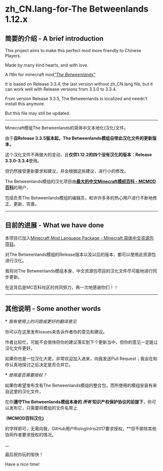 # zh_CN.lang-for-The Betweenlands 1.12.x

## 简要的介绍 - A brief introduction

This project aims to make this perfect mod more friendly to Chinese Players.

Made by many kind hearts, and with love.

A l16n for minecraft mod[_"The Betweenlands"_](https://github.com/Angry-Pixel/The-Betweenlands)

It is based on Release 3.3.4, the last version without zh_CN.lang file, but it can work well with Release versions from 3.3.0 to 3.3.4.

From version Release 3.3.5, The Betweenlands is localized and needn't install this anymore. 

But this file may still be updated.   

___
Minecraft模组The Betweenlands的简体中文本地化(汉化)文件。

由于**自Release 3.3.5版本起，The Betweenlands模组自带此汉化文件的更新版本，**

这个汉化文件不再做大的变动，且**仅供1.12.2的四个没有汉化的版本：Release 3.3.0-3.3.4**使用。

但仍然接受更新要求和建议，并会根据这些建议，进行小的修改。

The Betweenlands模组的汉化项目由[__最大的中文Minecraft模组百科 - MCMOD百科__](http://www.mcmod.cn/)的用户，

包括负责The Betweenlands模组的编辑员，和许许多多的热心用户进行不断地修正、更新、完善。

___

## 目前的进展 - What we have done

本项目已加入[Minecraft Mod Language Package - Minecraft 简体中文资源包项目](https://github.com/CFPAOrg/Minecraft-Mod-Language-Package)。

对The Betweenlands模组的Release版本以及以后的版本，都可以使用此资源包进行汉化。

我将对The Betweenlands模组本身、中文资源包项目的汉化文件尽可能地进行同步更新。

在这背后是MC百科社区的共同努力，再一次地感谢你们！！
___

## 其他说明 - Some another words

__\*__ _我有使用上的问题或更好的翻译意见_

  你可以在这里发布Issues来告诉作者你的意见和建议。

  作者比较忙，可能不会很快将你的建议落实到下个更新当中，但你的意见一定能让汉化文件更好。

  如果你也是一位汉化大佬，非常欢迎加入进来，向我发送Pull Request；我会在和你认真地探讨之后决定是否合并它。


__\*__ _使用是否需要授权？_
  
  
  如果你希望发布含有The Betweenlands模组的整合包，而所使用的模组安装有来自这里的汉化文件，
  
  在你**遵守The Betweenlands模组本身的 *所有* 知识产权保护协议的前提下**，你可以发布它，只需要将模组的文件名带上

  __(MCMOD百科汉化)__

  的字样即可，无需向我，GitHub用户RisingInIris2017要求授权，**但不排除其他协同作者要求授权的情况。

__

最后祝你玩的愉快！

Have a nice time!
